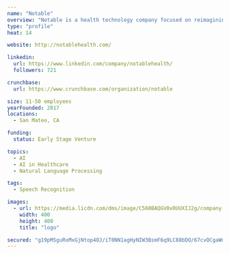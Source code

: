 ```yaml
---
name: "Notable"
overview: "Notable is a health technology company focused on reimagining the healthcare technology stack to enrich every patient-physician interaction.  We use wearable tech, voice interface, and artificial intelligence to relieve administrative burdens and improve outcomes."
type: "profile"
heat: 14

website: http://notablehealth.com/

linkedin:
  url: https://www.linkedin.com/company/notablehealth/
  followers: 721

crunchbase:
  url: https://www.crunchbase.com/organization/notable

size: 11-50 employees
yearFounded: 2017
locations:
  - San Mateo, CA

funding:
  status: Early Stage Venture

topics:
  - AI
  - AI in Healthcare
  - Natural Language Processing

tags:
  - Speech Recognition

images:
  - url: https://media.licdn.com/dms/image/C560BAQGV0xRUUXIJ2g/company-logo_400_400/0?e=1582761600&v=beta&t=4H16vSWg_N-h3bMjmzXbrUcSgH-0XGQy89iZgAEH7k8
    width: 400
    height: 400
    title: "logo"

secured: "g19pMSguRxMxGjNtop4OJ/iT0NN1agHyNIW3BsmF6q9LC88bDO/67cvOCgaWmhvn4lkwt0OmC8gfM2xGErHOdqrs/a+9yEZxORYFqvhfkMTF8MSNfSczSujvO5dNEHOiAYzjb296uhS3zbMtKob4gFeZ3ugPqC+Wwb1xeqB5diVPu1pEzCbORVYfmvHxXh/+26GLTXTYtqH8V/z8rbWNcjsYtoUvqaW6kBPloWuUhT/U5fD79MFHcdpSqcbI45eqbrX1xWcMF3IDjIMlXbdsEujS0E3bLe+C4pHn3Rz6SOxeEa46KGMaMXNN1YRcp+x7;HHz6yNYktYm3QpFzjl6VZg=="
---
```


